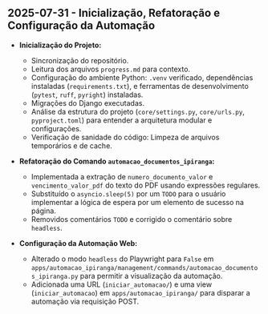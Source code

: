 ## 2025-07-31 - Inicialização, Refatoração e Configuração da Automação

- **Inicialização do Projeto:**
    - Sincronização do repositório.
    - Leitura dos arquivos `progress.md` para contexto.
    - Configuração do ambiente Python: `.venv` verificado, dependências instaladas (`requirements.txt`), e ferramentas de desenvolvimento (`pytest`, `ruff`, `pyright`) instaladas.
    - Migrações do Django executadas.
    - Análise da estrutura do projeto (`core/settings.py`, `core/urls.py`, `pyproject.toml`) para entender a arquitetura modular e configurações.
    - Verificação de sanidade do código: Limpeza de arquivos temporários e de cache.

- **Refatoração do Comando `automacao_documentos_ipiranga`:**
    - Implementada a extração de `numero_documento_valor` e `vencimento_valor_pdf` do texto do PDF usando expressões regulares.
    - Substituído o `asyncio.sleep(5)` por um `TODO` para o usuário implementar a lógica de espera por um elemento de sucesso na página.
    - Removidos comentários `TODO` e corrigido o comentário sobre `headless`.

- **Configuração da Automação Web:**
    - Alterado o modo `headless` do Playwright para `False` em `apps/automacao_ipiranga/management/commands/automacao_documentos_ipiranga.py` para permitir a visualização da automação.
    - Adicionada uma URL (`iniciar_automacao/`) e uma view (`iniciar_automacao`) em `apps/automacao_ipiranga/` para disparar a automação via requisição POST.
